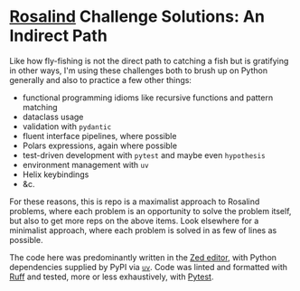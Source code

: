 # [Rosalind](https://rosalind.info/problems/tree-view/) Challenge Solutions: An Indirect Path

Like how fly-fishing is not the direct path to catching a fish but is gratifying in other ways, I'm using these challenges both to brush up on Python generally and also to practice a few other things:

-   functional programming idioms like recursive functions and pattern matching
-   dataclass usage
-   validation with `pydantic`
-   fluent interface pipelines, where possible
-   Polars expressions, again where possible
-   test-driven development with `pytest` and maybe even `hypothesis`
-   environment management with `uv`
-   Helix keybindings
-   &c.

For these reasons, this is repo is a maximalist approach to Rosalind problems, where each problem is an opportunity to solve the problem itself, but also to get more reps on the above items. Look elsewhere for a minimalist approach, where each problem is solved in as few of lines as possible.

The code here was predominantly written in the [Zed editor](https://zed.dev/), with Python dependencies supplied by PyPI via [`uv`](https://github.com/astral-sh/uv). Code was linted and formatted with [Ruff](https://github.com/astral-sh/ruff) and tested, more or less exhaustively, with [Pytest](https://docs.pytest.org/en/8.0.x/).
